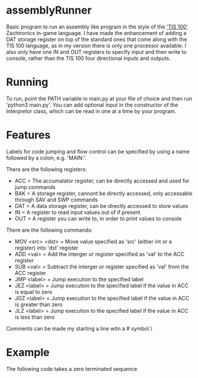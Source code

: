 # assemblyRunner
Basic program to run an assembly like program in the style of the ['TIS 100'](http://www.zachtronics.com/tis-100/) Zachtronics in-game language. I have made the enhancement of adding a DAT storage register on top of the standard ones that come along with the TIS 100 language, as in my version there is only one processor available. I also only have one IN and OUT registers to specify input and then write to console, rather than the TIS 100 four directional inputs and outputs.

# Running
To run, point the PATH variable in main.py at your file of choice and then run 'python3 main.py'. You can add optional input in the constructor of the Interpretor class, which can be read in one at a time by your program.

# Features
Labels for code jumping and flow control can be specified by using a name followed by a colon, e.g. 'MAIN:'.

There are the following registers:
- ACC = The accumalator register, can be directly accessed and used for jump commands
- BAK = A storage register, cannont be directly accessed, only accessable through SAV and SWP commands
- DAT = A data storage register, can be directly accessed to store values
- IN = A register to read input values out of if present
- OUT = A register you can write to, in order to print values to console

There are the following commands:
- MOV \<src\> \<dst\> = Move value specified as 'src' (either int or a register) into 'dst' register
- ADD \<val\> = Add the interger or register specified as 'val' to the ACC register
- SUB \<val\> = Subtract the interger or register specified as 'val' from the ACC register
- JMP \<label\> = Jump execution to the specified label
- JEZ \<label\> = Jump execution to the specified label if the value in ACC is equal to zero
- JGZ \<label\> = Jump execution to the specified label if the value in ACC is greater than zero
- JLZ \<label\> = Jump execution to the specified label if the value in ACC is less than zero

Comments can be made my starting a line witn a \# symbol.\

# Example 
The following code takes a zero terminated sequence 
